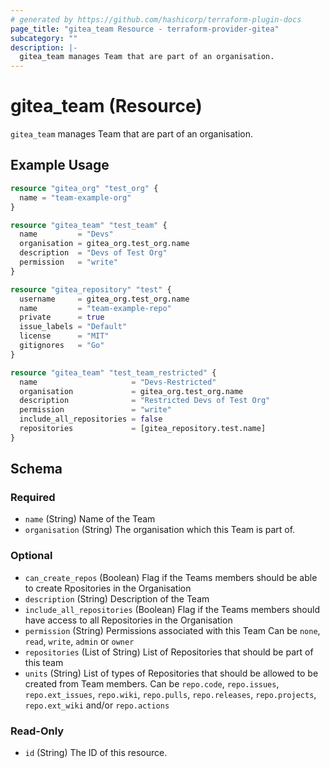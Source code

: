 ```yaml
---
# generated by https://github.com/hashicorp/terraform-plugin-docs
page_title: "gitea_team Resource - terraform-provider-gitea"
subcategory: ""
description: |-
  gitea_team manages Team that are part of an organisation.
---
```


# gitea_team (Resource)

`gitea_team` manages Team that are part of an organisation.

## Example Usage

```terraform
resource "gitea_org" "test_org" {
  name = "team-example-org"
}

resource "gitea_team" "test_team" {
  name         = "Devs"
  organisation = gitea_org.test_org.name
  description  = "Devs of Test Org"
  permission   = "write"
}

resource "gitea_repository" "test" {
  username     = gitea_org.test_org.name
  name         = "team-example-repo"
  private      = true
  issue_labels = "Default"
  license      = "MIT"
  gitignores   = "Go"
}

resource "gitea_team" "test_team_restricted" {
  name                     = "Devs-Restricted"
  organisation             = gitea_org.test_org.name
  description              = "Restricted Devs of Test Org"
  permission               = "write"
  include_all_repositories = false
  repositories             = [gitea_repository.test.name]
}
```

<!-- schema generated by tfplugindocs -->
## Schema

### Required

- `name` (String) Name of the Team
- `organisation` (String) The organisation which this Team is part of.

### Optional

- `can_create_repos` (Boolean) Flag if the Teams members should be able to create Rpositories in the Organisation
- `description` (String) Description of the Team
- `include_all_repositories` (Boolean) Flag if the Teams members should have access to all Repositories in the Organisation
- `permission` (String) Permissions associated with this Team
Can be `none`, `read`, `write`, `admin` or `owner`
- `repositories` (List of String) List of Repositories that should be part of this team
- `units` (String) List of types of Repositories that should be allowed to be created from Team members.
Can be `repo.code`, `repo.issues`, `repo.ext_issues`, `repo.wiki`, `repo.pulls`, `repo.releases`, `repo.projects`, `repo.ext_wiki` and/or `repo.actions`

### Read-Only

- `id` (String) The ID of this resource.
